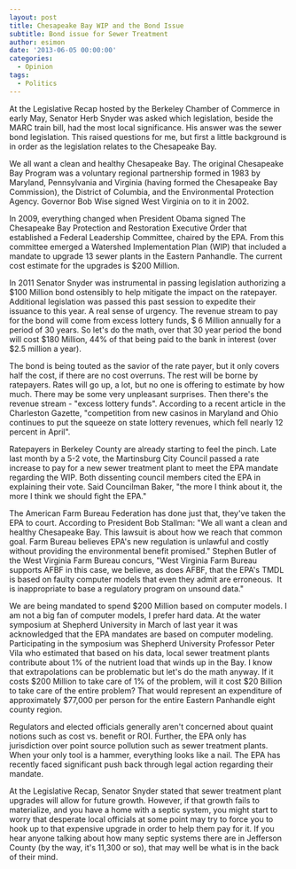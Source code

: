 ```yaml
---
layout: post
title: Chesapeake Bay WIP and the Bond Issue
subtitle: Bond issue for Sewer Treatment
author: esimon
date: '2013-06-05 00:00:00'
categories:
  - Opinion
tags:
  - Politics
---
```

At the Legislative Recap hosted by the Berkeley Chamber of Commerce in early May, Senator Herb Snyder was asked which legislation, beside the MARC train bill, had the most local significance. His answer was the sewer bond legislation. This raised questions for me, but first a little background is in order as the legislation relates to the Chesapeake Bay. 

We all want a clean and healthy Chesapeake Bay. The original Chesapeake Bay Program was a voluntary regional partnership formed in 1983 by Maryland, Pennsylvania and Virginia (having formed the Chesapeake Bay Commission), the District of Columbia, and the Environmental Protection Agency. Governor Bob Wise signed West Virginia on to it in 2002. 

In 2009, everything changed when President Obama signed The Chesapeake Bay Protection and Restoration Executive Order that established a Federal Leadership Committee, chaired by the EPA. From this committee emerged a Watershed Implementation Plan (WIP) that included a mandate to upgrade 13 sewer plants in the Eastern Panhandle. The current cost estimate for the upgrades is $200 Million. 

In 2011 Senator Snyder was instrumental in passing legislation authorizing a $100 Million bond ostensibly to help mitigate the impact on the ratepayer. Additional legislation was passed this past session to expedite their issuance to this year. A real sense of urgency. The revenue stream to pay for the bond will come from excess lottery funds, $ 6 Million annually for a period of 30 years. So let's do the math, over that 30 year period the bond will cost $180 Million, 44% of that being paid to the bank in interest (over $2.5 million a year). 

The bond is being touted as the savior of the rate payer, but it only covers half the cost, if there are no cost overruns. The rest will be borne by ratepayers. Rates will go up, a lot, but no one is offering to estimate by how much. There may be some very unpleasant surprises. Then there's the revenue stream - "excess lottery funds". According to a recent article in the Charleston Gazette, "competition from new casinos in Maryland and Ohio continues to put the squeeze on state lottery revenues, which fell nearly 12 percent in April". 

Ratepayers in Berkeley County are already starting to feel the pinch. Late last month by a 5-2 vote, the Martinsburg City Council passed a rate increase to pay for a new sewer treatment plant to meet the EPA mandate regarding the WIP. Both dissenting council members cited the EPA in explaining their vote. Said Councilman Baker, "the more I think about it, the more I think we should fight the EPA." 

The American Farm Bureau Federation has done just that, they've taken the EPA to court. According to President Bob Stallman: "We all want a clean and healthy Chesapeake Bay. This lawsuit is about how we reach that common goal. Farm Bureau believes EPA's new regulation is unlawful and costly without providing the environmental benefit promised." Stephen Butler of the West Virginia Farm Bureau concurs, "West Virginia Farm Bureau supports AFBF in this case, we believe, as does AFBF, that the EPA's TMDL is based on faulty computer models that even they admit are erroneous.  It is inappropriate to base a regulatory program on unsound data."

We are being mandated to spend $200 Million based on computer models. I am not a big fan of computer models, I prefer hard data. At the water symposium at Shepherd University in March of last year it was acknowledged that the EPA mandates are based on computer modeling. Participating in the symposium was Shepherd University Professor Peter Vila who estimated that based on his data, local sewer treatment plants contribute about 1% of the nutrient load that winds up in the Bay. I know that extrapolations can be problematic but let's do the math anyway. If it costs $200 Million to take care of 1% of the problem, will it cost $20 Billion to take care of the entire problem? That would represent an expenditure of approximately $77,000 per person for the entire Eastern Panhandle eight county region. 

Regulators and elected officials generally aren't concerned about quaint notions such as cost vs. benefit or ROI. Further, the EPA only has jurisdiction over point source pollution such as sewer treatment plants. When your only tool is a hammer, everything looks like a nail. The EPA has recently faced significant push back through legal action regarding their mandate. 

At the Legislative Recap, Senator Snyder stated that sewer treatment plant upgrades will allow for future growth. However, if that growth fails to materialize, and you have a home with a septic system, you might start to worry that desperate local officials at some point may try to force you to hook up to that expensive upgrade in order to help them pay for it. If you hear anyone talking about how many septic systems there are in Jefferson County (by the way, it's 11,300 or so), that may well be what is in the back of their mind. 

